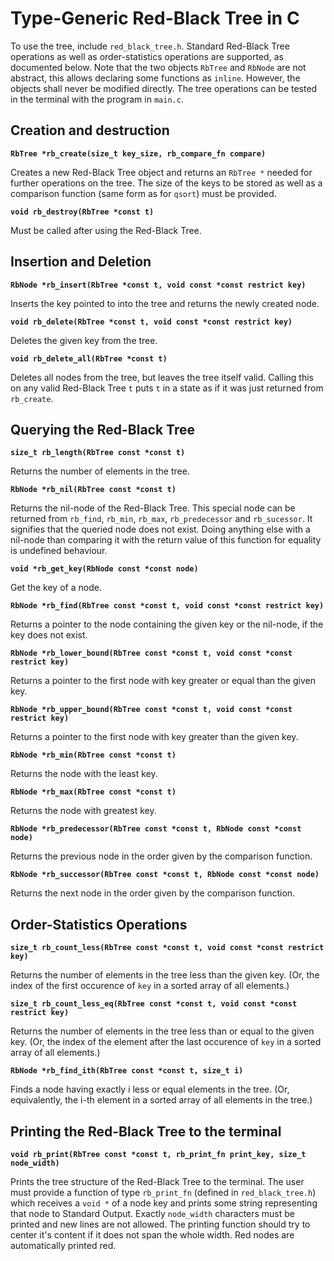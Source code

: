 # Type-Generic Red-Black Tree in C

To use the tree, include `red_black_tree.h`. Standard Red-Black Tree operations as well as order-statistics operations are supported, as documented below. Note that the two objects `RbTree` and `RbNode` are not abstract, this allows declaring some functions as `inline`. However, the objects shall never be modified directly. The tree operations can be tested in the terminal with the program in `main.c`.

## Creation and destruction

**`RbTree *rb_create(size_t key_size, rb_compare_fn compare)`**

Creates a new Red-Black Tree object and returns an `RbTree *` needed for further operations on the tree. The size of the keys to be stored as well as a comparison function (same form as for `qsort`) must be provided.

**`void rb_destroy(RbTree *const t)`**

Must be called after using the Red-Black Tree.

## Insertion and Deletion

**`RbNode *rb_insert(RbTree *const t, void const *const restrict key)`**

Inserts the key pointed to into the tree and returns the newly created node.

**`void rb_delete(RbTree *const t, void const *const restrict key)`**

Deletes the given key from the tree.

**`void rb_delete_all(RbTree *const t)`**

Deletes all nodes from the tree, but leaves the tree itself valid. Calling this on any valid Red-Black Tree `t` puts `t` in a state as if it was just returned from `rb_create`.

## Querying the Red-Black Tree

**`size_t rb_length(RbTree const *const t)`**

Returns the number of elements in the tree.

**`RbNode *rb_nil(RbTree const *const t)`**

Returns the nil-node of the Red-Black Tree. This special node can be returned from `rb_find`, `rb_min`, `rb_max`, `rb_predecessor` and `rb_sucessor`. It signifies that the queried node does not exist. Doing anything else with a nil-node than comparing it with the return value of this function for equality is undefined behaviour.

**`void *rb_get_key(RbNode const *const node)`**

Get the key of a node.

**`RbNode *rb_find(RbTree const *const t, void const *const restrict key)`**

Returns a pointer to the node containing the given key or the nil-node, if the key does not exist.

**`RbNode *rb_lower_bound(RbTree const *const t, void const *const restrict key)`**

Returns a pointer to the first node with key greater or equal than the given key.

**`RbNode *rb_upper_bound(RbTree const *const t, void const *const restrict key)`**

Returns a pointer to the first node with key greater than the given key.

**`RbNode *rb_min(RbTree const *const t)`**

Returns the node with the least key. 

**`RbNode *rb_max(RbTree const *const t)`**

Returns the node with greatest key.

**`RbNode *rb_predecessor(RbTree const *const t, RbNode const *const node)`**

Returns the previous node in the order given by the comparison function.

**`RbNode *rb_successor(RbTree const *const t, RbNode const *const node)`**

Returns the next node in the order given by the comparison function.

## Order-Statistics Operations

**`size_t rb_count_less(RbTree const *const t, void const *const restrict key)`**

Returns the number of elements in the tree less than the given key. (Or, the index of the first occurence of `key` in a sorted array of all elements.)

**`size_t rb_count_less_eq(RbTree const *const t, void const *const restrict key)`**

Returns the number of elements in the tree less than or equal to the given key. (Or, the index of the element after the last occurence of `key` in a sorted array of all elements.)

**`RbNode *rb_find_ith(RbTree const *const t, size_t i)`**

Finds a node having exactly i less or equal elements in the tree. (Or, equivalently, the i-th element in a sorted array of all elements in the tree.)

## Printing the Red-Black Tree to the terminal

**`void rb_print(RbTree const *const t, rb_print_fn print_key, size_t node_width)`**

Prints the tree structure of the Red-Black Tree to the terminal. The user must provide a function of type `rb_print_fn` (defined in `red_black_tree.h`) which receives a `void *` of a node key and prints some string representing that node to Standard Output. Exactly `node_width` characters must be printed and new lines are not allowed. The printing function should try to center it's content if it does not span the whole width. Red nodes are automatically printed red.